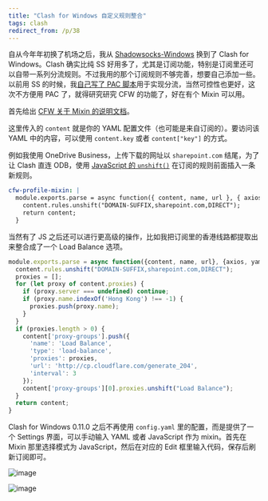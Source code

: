 ```yaml
---
title: "Clash for Windows 自定义规则整合"
tags: clash
redirect_from: /p/38
---
```


自从今年年初换了机场之后，我从 [Shadowsocks-Windows][1] 换到了 Clash for Windows。Clash 确实比纯 SS 好用多了，尤其是订阅功能，特别是订阅里还可以自带一系列分流规则。不过我用的那个订阅规则不够完善，想要自己添加一些。以前用 SS 的时候，我[自己写了 PAC 脚本][2]用于实现分流，当然可控性也更好，这次不方便用 PAC 了，就得研究研究 CFW 的功能了，好在有个 Mixin 可以用。

首先给出 [CFW 关于 Mixin 的说明文档](https://docs.cfw.lbyczf.com/contents/mixin.html)。

这里传入的 `content` 就是你的 YAML 配置文件（也可能是来自订阅的）。要访问该 YAML 中的内容，可以使用 `content.key` 或者 `content["key"]` 的方式。

例如我使用 OneDrive Business，上传下载的网址以 `sharepoint.com` 结尾，为了让 Clash 直连 ODB，使用 [JavaScript 的 `unshift()`][3] 在订阅的规则前面插入一条新规则。

```yaml
cfw-profile-mixin: |
  module.exports.parse = async function({ content, name, url }, { axios, yaml, notify }) {
    content.rules.unshift("DOMAIN-SUFFIX,sharepoint.com,DIRECT");
    return content;
  }
```

当然有了 JS 之后还可以进行更高级的操作，比如我把订阅里的香港线路都提取出来整合成了一个 Load Balance 选项。

```javascript
module.exports.parse = async function({content, name, url}, {axios, yaml, notify}) {
  content.rules.unshift("DOMAIN-SUFFIX,sharepoint.com,DIRECT");
  proxies = [];
  for (let proxy of content.proxies) {
    if (proxy.server === undefined) continue;
    if (proxy.name.indexOf('Hong Kong') !== -1) {
      proxies.push(proxy.name);
    }
  }
  if (proxies.length > 0) {
    content['proxy-groups'].push({
      'name': 'Load Balance',
      'type': 'load-balance',
      'proxies': proxies,
      'url': 'http://cp.cloudflare.com/generate_204',
      'interval': 3
    });
    content['proxy-groups'][0].proxies.unshift("Load Balance");
  }
  return content;
}
```

Clash for Windows 0.11.0 之后不再使用 `config.yaml` 里的配置，而是提供了一个 Settings 界面，可以手动输入 YAML 或者 JavaScript 作为 mixin。首先在 Mixin 那里选择模式为 JavaScript，然后在对应的 Edit 框里输入代码，保存后刷新订阅即可。

![image](/image/cfw/settings.png)

![image](/image/cfw/js-mixin.png)


  [1]: https://github.com/shadowsocks/shadowsocks-windows
  [2]: https://github.com/iBug/pac
  [3]: https://developer.mozilla.org/en/docs/Web/JavaScript/Reference/Global_Objects/Array/unshift
